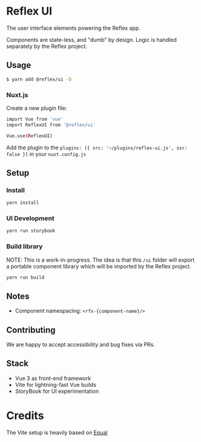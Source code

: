 # Reflex UI

The user interface elements powering the Reflex app.

Components are state-less, and "dumb" by design. Logic is handled separately by the Reflex project.

## Usage

```bash
$ yarn add @reflex/ui -D
```

### Nuxt.js

Create a new plugin file:

```bash
import Vue from 'vue'
import ReflexUI from '@reflex/ui'

Vue.use(ReflexUI)
```

Add the plugin to the `plugins: [{ src: '~/plugins/reflex-ui.js', ssr: false }]` in your `nuxt.config.js`

## Setup

### Install

```bash
yarn install
```

### UI Development

```bash
yarn run storybook
```

### Build library

NOTE: This is a work-in-progress. The idea is that this `/ui` folder will export a portable component library which will be imported by the Reflex project.

```bash
yarn run build
```

## Notes

- Component namespacing: `<rfx-{component-name}/>`

## Contributing

We are happy to accept accessibility and bug fixes via PRs.

## Stack

- Vue 3 as front-end framework
- Vite for lightning-fast Vue builds
- StoryBook for UI experimentation

# Credits

The Vite setup is heavily based on [Equal](https://github.com/quatrochan/Equal/)
